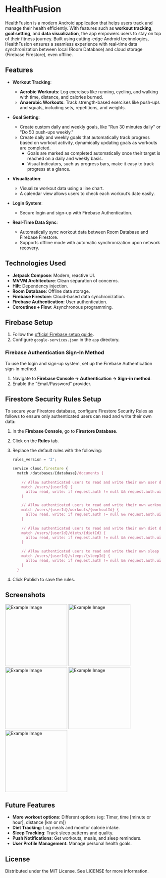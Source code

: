 # HealthFusion

HealthFusion is a modern Android application that helps users track and manage their health efficiently. With features such as **workout tracking**, **goal setting**, and **data visualization**, the app empowers users to stay on top of their fitness journey. Built using cutting-edge Android technologies, HealthFusion ensures a seamless experience with real-time data synchronization between local (Room Database) and cloud storage (Firebase Firestore), even offline.

## Features

- **Workout Tracking**:
  - **Aerobic Workouts**: Log exercises like running, cycling, and walking with time, distance, and calories burned.
  - **Anaerobic Workouts**: Track strength-based exercises like push-ups and squats, including sets, repetitions, and weights.

- **Goal Setting**:
  - Create custom daily and weekly goals, like "Run 30 minutes daily" or "Do 50 push-ups weekly."
  - Create daily and weekly goals that automatically track progress based on workout activity, dynamically updating goals as workouts are completed.
    - Goals are marked as completed automatically once their target is reached on a daily and weekly basis.
    - Visual indicators, such as progress bars, make it easy to track progress at a glance.

- **Visualization**:
  - Visualize workout data using a line chart.
  - A calendar view allows users to check each workout’s date easily.

- **Login System**:
  - Secure login and sign-up with Firebase Authentication.

- **Real-Time Data Sync**:
  - Automatically sync workout data between Room Database and Firebase Firestore.
  - Supports offline mode with automatic synchronization upon network recovery.
    
## Technologies Used

- **Jetpack Compose**: Modern, reactive UI.
- **MVVM Architecture**: Clean separation of concerns.
- **Hilt**: Dependency injection.
- **Room Database**: Offline data storage.
- **Firebase Firestore**: Cloud-based data synchronization.
- **Firebase Authentication**: User authentication.
- **Coroutines + Flow**: Asynchronous programming.

## Firebase Setup

1. Follow the [official Firebase setup guide](https://firebase.google.com/docs/android/setup).
2. Configure `google-services.json` in the `app` directory.

### Firebase Authentication Sign-In Method

To use the login and sign-up system, set up the Firebase Authentication sign-in method.

1. Navigate to **Firebase Console → Authentication → Sign-in method**.
2. Enable the "Email/Password" provider.

## Firestore Security Rules Setup

To secure your Firestore database, configure Firestore Security Rules as follows to ensure only authenticated users can read and write their own data:

1. In the **Firebase Console**, go to **Firestore Database**.
2. Click on the **Rules** tab.
3. Replace the default rules with the following:

   ```javascript
   rules_version = '2';

   service cloud.firestore {
     match /databases/{database}/documents {
       
       // Allow authenticated users to read and write their own user document
       match /users/{userId} {
         allow read, write: if request.auth != null && request.auth.uid == userId;
       }

       // Allow authenticated users to read and write their own workout documents
       match /users/{userId}/workouts/{workoutId} {
         allow read, write: if request.auth != null && request.auth.uid == userId;
       }
       
       // Allow authenticated users to read and write their own diet documents
       match /users/{userId}/diets/{dietId} {
         allow read, write: if request.auth != null && request.auth.uid == userId;
       }
       
       // Allow authenticated users to read and write their own sleep documents
       match /users/{userId}/sleeps/{sleepId} {
         allow read, write: if request.auth != null && request.auth.uid == userId;
       }
     }
4. Click Publish to save the rules.

## Screenshots
<img src="./image/image1.png" alt="Example Image" width="200"/> <img src="./image/image2.png" alt="Example Image" width="200"/> <img src="./image/image5.png" alt="Example Image" width="200"/> <img src="./image/image3.png" alt="Example Image" width="200"/> <img src="./image/image6.png" alt="Example Image" width="200"/>


## Future Features
- **More workout options**: Different options (eg: Timer, time [minute or hour], distance [km or m])
- **Diet Tracking**: Log meals and monitor calorie intake.
- **Sleep Tracking**: Track sleep patterns and quality.
- **Push Notifications**: Get workouts, meals, and sleep reminders.
- **User Profile Management**: Manage personal health goals.

## License
Distributed under the MIT License. See LICENSE for more information.
   

